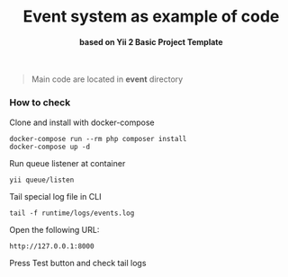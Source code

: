 <p align="center">
    <h1 align="center">Event system as example of code</h1>
<h4 align="center">based on Yii 2 Basic Project Template</h4>
    <br>
</p>

> Main code are located in **event** directory

### How to check

Clone and install with docker-compose

    docker-compose run --rm php composer install
    docker-compose up -d

Run queue listener at container

    yii queue/listen

Tail special log file in CLI

    tail -f runtime/logs/events.log

Open the following URL:

    http://127.0.0.1:8000

Press Test button and check tail logs
